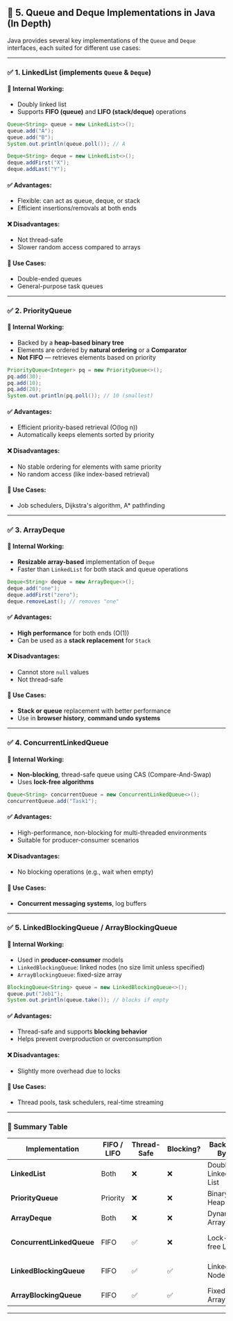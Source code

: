 ## 🔷 **5. Queue and Deque Implementations in Java (In Depth)**

Java provides several key implementations of the `Queue` and `Deque` interfaces, each suited for different use cases:

---

### ✅ 1. **LinkedList** (implements `Queue` & `Deque`)

#### 🔧 Internal Working:

* Doubly linked list
* Supports **FIFO (queue)** and **LIFO (stack/deque)** operations

```java
Queue<String> queue = new LinkedList<>();
queue.add("A");
queue.add("B");
System.out.println(queue.poll()); // A

Deque<String> deque = new LinkedList<>();
deque.addFirst("X");
deque.addLast("Y");
```

#### ✅ Advantages:

* Flexible: can act as queue, deque, or stack
* Efficient insertions/removals at both ends

#### ❌ Disadvantages:

* Not thread-safe
* Slower random access compared to arrays

#### 📌 Use Cases:

* Double-ended queues
* General-purpose task queues

---

### ✅ 2. **PriorityQueue**

#### 🔧 Internal Working:

* Backed by a **heap-based binary tree**
* Elements are ordered by **natural ordering** or a **Comparator**
* **Not FIFO** — retrieves elements based on priority

```java
PriorityQueue<Integer> pq = new PriorityQueue<>();
pq.add(30);
pq.add(10);
pq.add(20);
System.out.println(pq.poll()); // 10 (smallest)
```

#### ✅ Advantages:

* Efficient priority-based retrieval (O(log n))
* Automatically keeps elements sorted by priority

#### ❌ Disadvantages:

* No stable ordering for elements with same priority
* No random access (like index-based retrieval)

#### 📌 Use Cases:

* Job schedulers, Dijkstra's algorithm, A\* pathfinding

---

### ✅ 3. **ArrayDeque**

#### 🔧 Internal Working:

* **Resizable array-based** implementation of `Deque`
* Faster than `LinkedList` for both stack and queue operations

```java
Deque<String> deque = new ArrayDeque<>();
deque.add("one");
deque.addFirst("zero");
deque.removeLast(); // removes "one"
```

#### ✅ Advantages:

* **High performance** for both ends (O(1))
* Can be used as a **stack replacement** for `Stack`

#### ❌ Disadvantages:

* Cannot store `null` values
* Not thread-safe

#### 📌 Use Cases:

* **Stack or queue** replacement with better performance
* Use in **browser history**, **command undo systems**

---

### ✅ 4. **ConcurrentLinkedQueue**

#### 🔧 Internal Working:

* **Non-blocking**, thread-safe queue using CAS (Compare-And-Swap)
* Uses **lock-free algorithms**

```java
Queue<String> concurrentQueue = new ConcurrentLinkedQueue<>();
concurrentQueue.add("Task1");
```

#### ✅ Advantages:

* High-performance, non-blocking for multi-threaded environments
* Suitable for producer-consumer scenarios

#### ❌ Disadvantages:

* No blocking operations (e.g., wait when empty)

#### 📌 Use Cases:

* **Concurrent messaging systems**, log buffers

---

### ✅ 5. **LinkedBlockingQueue / ArrayBlockingQueue**

#### 🔧 Internal Working:

* Used in **producer-consumer** models
* `LinkedBlockingQueue`: linked nodes (no size limit unless specified)
* `ArrayBlockingQueue`: fixed-size array

```java
BlockingQueue<String> queue = new LinkedBlockingQueue<>();
queue.put("Job1");
System.out.println(queue.take()); // blocks if empty
```

#### ✅ Advantages:

* Thread-safe and supports **blocking behavior**
* Helps prevent overproduction or overconsumption

#### ❌ Disadvantages:

* Slightly more overhead due to locks

#### 📌 Use Cases:

* Thread pools, task schedulers, real-time streaming

---

### 🧠 Summary Table

| Implementation            | FIFO / LIFO | Thread-Safe | Blocking? | Backed By          | Use Case                |
| ------------------------- | ----------- | ----------- | --------- | ------------------ | ----------------------- |
| **LinkedList**            | Both        | ❌           | ❌         | Doubly Linked List | Simple queue or stack   |
| **PriorityQueue**         | Priority    | ❌           | ❌         | Binary Heap        | Task prioritization     |
| **ArrayDeque**            | Both        | ❌           | ❌         | Dynamic Array      | Stack/queue replacement |
| **ConcurrentLinkedQueue** | FIFO        | ✅           | ❌         | Lock-free List     | Multi-threaded queues   |
| **LinkedBlockingQueue**   | FIFO        | ✅           | ✅         | Linked Nodes       | Producer-consumer model |
| **ArrayBlockingQueue**    | FIFO        | ✅           | ✅         | Fixed Array        | Bounded task queues     |

---